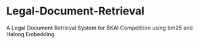 # Legal-Document-Retrieval
A Legal Document Retrieval System for BKAI Competition using bm25 and Halong Embedding
